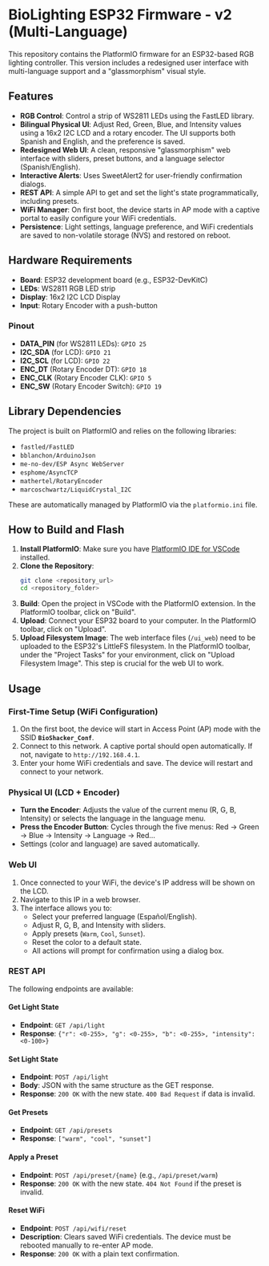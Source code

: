 # BioLighting ESP32 Firmware - v2 (Multi-Language)

This repository contains the PlatformIO firmware for an ESP32-based RGB lighting controller. This version includes a redesigned user interface with multi-language support and a "glassmorphism" visual style.

## Features

- **RGB Control**: Control a strip of WS2811 LEDs using the FastLED library.
- **Bilingual Physical UI**: Adjust Red, Green, Blue, and Intensity values using a 16x2 I2C LCD and a rotary encoder. The UI supports both Spanish and English, and the preference is saved.
- **Redesigned Web UI**: A clean, responsive "glassmorphism" web interface with sliders, preset buttons, and a language selector (Spanish/English).
- **Interactive Alerts**: Uses SweetAlert2 for user-friendly confirmation dialogs.
- **REST API**: A simple API to get and set the light's state programmatically, including presets.
- **WiFi Manager**: On first boot, the device starts in AP mode with a captive portal to easily configure your WiFi credentials.
- **Persistence**: Light settings, language preference, and WiFi credentials are saved to non-volatile storage (NVS) and restored on reboot.

## Hardware Requirements

- **Board**: ESP32 development board (e.g., ESP32-DevKitC)
- **LEDs**: WS2811 RGB LED strip
- **Display**: 16x2 I2C LCD Display
- **Input**: Rotary Encoder with a push-button

### Pinout

- **DATA_PIN** (for WS2811 LEDs): `GPIO 25`
- **I2C_SDA** (for LCD): `GPIO 21`
- **I2C_SCL** (for LCD): `GPIO 22`
- **ENC_DT** (Rotary Encoder DT): `GPIO 18`
- **ENC_CLK** (Rotary Encoder CLK): `GPIO 5`
- **ENC_SW** (Rotary Encoder Switch): `GPIO 19`

## Library Dependencies

The project is built on PlatformIO and relies on the following libraries:

- `fastled/FastLED`
- `bblanchon/ArduinoJson`
- `me-no-dev/ESP Async WebServer`
- `esphome/AsyncTCP`
- `mathertel/RotaryEncoder`
- `marcoschwartz/LiquidCrystal_I2C`

These are automatically managed by PlatformIO via the `platformio.ini` file.

## How to Build and Flash

1.  **Install PlatformIO**: Make sure you have [PlatformIO IDE for VSCode](https://platformio.org/platformio-ide) installed.
2.  **Clone the Repository**:
    ```bash
    git clone <repository_url>
    cd <repository_folder>
    ```
3.  **Build**: Open the project in VSCode with the PlatformIO extension. In the PlatformIO toolbar, click on "Build".
4.  **Upload**: Connect your ESP32 board to your computer. In the PlatformIO toolbar, click on "Upload".
5.  **Upload Filesystem Image**: The web interface files (`/ui_web`) need to be uploaded to the ESP32's LittleFS filesystem. In the PlatformIO toolbar, under the "Project Tasks" for your environment, click on "Upload Filesystem Image". This step is crucial for the web UI to work.

## Usage

### First-Time Setup (WiFi Configuration)

1.  On the first boot, the device will start in Access Point (AP) mode with the SSID **`BioShacker_Conf`**.
2.  Connect to this network. A captive portal should open automatically. If not, navigate to `http://192.168.4.1`.
3.  Enter your home WiFi credentials and save. The device will restart and connect to your network.

### Physical UI (LCD + Encoder)

-   **Turn the Encoder**: Adjusts the value of the current menu (R, G, B, Intensity) or selects the language in the language menu.
-   **Press the Encoder Button**: Cycles through the five menus: Red -> Green -> Blue -> Intensity -> Language -> Red...
-   Settings (color and language) are saved automatically.

### Web UI

1.  Once connected to your WiFi, the device's IP address will be shown on the LCD.
2.  Navigate to this IP in a web browser.
3.  The interface allows you to:
    -   Select your preferred language (Español/English).
    -   Adjust R, G, B, and Intensity with sliders.
    -   Apply presets (`Warm`, `Cool`, `Sunset`).
    -   Reset the color to a default state.
    -   All actions will prompt for confirmation using a dialog box.

### REST API

The following endpoints are available:

#### Get Light State

-   **Endpoint**: `GET /api/light`
-   **Response**: `{"r": <0-255>, "g": <0-255>, "b": <0-255>, "intensity": <0-100>}`

#### Set Light State

-   **Endpoint**: `POST /api/light`
-   **Body**: JSON with the same structure as the GET response.
-   **Response**: `200 OK` with the new state. `400 Bad Request` if data is invalid.

#### Get Presets

-   **Endpoint**: `GET /api/presets`
-   **Response**: `["warm", "cool", "sunset"]`

#### Apply a Preset

-   **Endpoint**: `POST /api/preset/{name}` (e.g., `/api/preset/warm`)
-   **Response**: `200 OK` with the new state. `404 Not Found` if the preset is invalid.

#### Reset WiFi

-   **Endpoint**: `POST /api/wifi/reset`
-   **Description**: Clears saved WiFi credentials. The device must be rebooted manually to re-enter AP mode.
-   **Response**: `200 OK` with a plain text confirmation.
